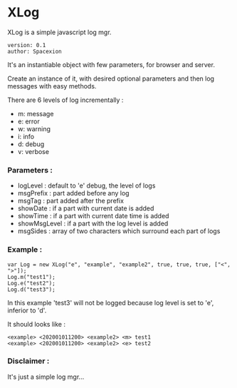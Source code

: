 # XLog

XLog is a simple javascript log mgr.

```
version: 0.1
author: Spacexion
```

It's an instantiable object with few parameters, for browser and server.

Create an instance of it, with desired optional parameters and then log messages with easy methods.

There are 6 levels of log incrementally :
- m: message
- e: error
- w: warning
- i: info
- d: debug
- v: verbose

### Parameters :
- logLevel : default to 'e' debug, the level of logs
- msgPrefix : part added before any log
- msgTag : part added after the prefix
- showDate : if a part with current date is added
- showTime : if a part with current date time is added
- showMsgLevel : if a part with the log level is added
- msgSides : array of two characters which surround each part of logs

### Example :

```
var Log = new XLog("e", "example", "example2", true, true, true, ["<", ">"]);
Log.m("test1");
Log.e("test2");
Log.d("test3");
```

In this example 'test3' will not be logged because log level is set to 'e', inferior to 'd'.

It should looks like :

```
<example> <202001011200> <example2> <m> test1
<example> <202001011200> <example2> <e> test2
```


### Disclaimer :

It's just a simple log mgr...
